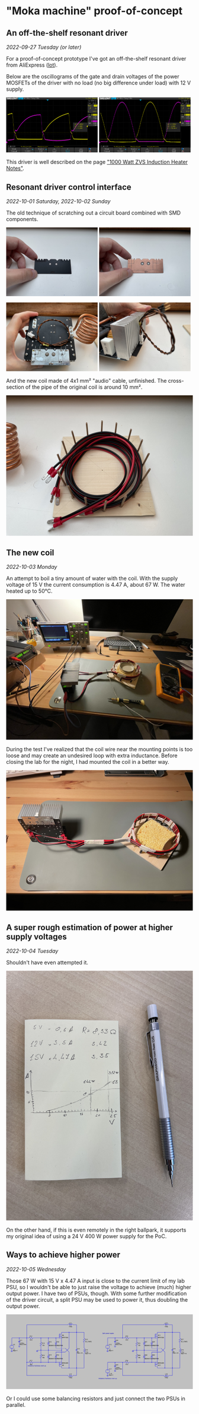 # "Moka machine" proof-of-concept

## An off-the-shelf resonant driver

_2022-09-27 Tuesday (or later)_

For a proof-of-concept prototype I've got an off-the-shelf resonant driver from AliExpress ([lot](https://www.aliexpress.com/item/33010919113.html)).

Below are the oscillograms of the gate and drain voltages of the power MOSFETs of the driver with no load (no big difference under load) with 12 V supply.

<p width="100%">
<img width="49%" alt="Resonant driver gate voltages" src="images/001%20Resonant driver%20gate%20voltage.png">
<img width="49%" alt="Resonant driver drain voltages" src="images/002%20Resonant driver%20drain%20voltage.png">
</p>

This driver is well described on the page ["1000 Watt ZVS Induction Heater Notes"](https://spaco.org/Blacksmithing/ZVSInductionHeater/1000WattZVSInductionHeaterNotes.htm).

## Resonant driver control interface

_2022-10-01 Saturday, 2022-10-02 Sunday_

The old technique of scratching out a circuit board combined with SMD components.

<p width="100%">
<img width="49%" alt="Control attachment back" src="images/003%20IMG_4103.jpeg">
<img width="49%" alt="Control attachment front" src="images/004%20IMG_4104.jpeg">
</p>

<p width="100%">
<img width="49%" alt="Control attachment installed" src="images/005%20IMG_4105.jpeg">
<img width="49%" alt="Control attachment connector" src="images/006%20IMG_4106.jpeg">
</p>

And the new coil made of 4x1 mm² "audio" cable, unfinished. The cross-section of the pipe of the original coil is around 10 mm².

![The new coil, unfinished](images/007%20IMG_4107.jpeg)

## The new coil

_2022-10-03 Monday_

An attempt to boil a tiny amount of water with the coil. With the supply voltage of 15 V the current consumption is 4.47 A, about 67 W. The water heated up to 50℃.

![The new coil test](images/008%20IMG_4108.jpeg)

During the test I've realized that the coil wire near the mounting points is too loose and may create an undesired loop with extra inductance. Before closing the lab for the night, I had mounted the coil in a better way.

![A better way to mount the coil](images/009%20IMG_4109.jpeg)

## A super rough estimation of power at higher supply voltages

_2022-10-04 Tuesday_

Shouldn't have even attempted it.

![A super rough estimation of power at higher supply voltages](images/010%20IMG_4112.jpeg)

On the other hand, if this is even remotely in the right ballpark, it supports my original idea of using a 24 V 400 W power supply for the PoC.

## Ways to achieve higher power

_2022-10-05 Wednesday_

Those 67 W with 15 V x 4.47 A input is close to the current limit of my lab PSU, so I wouldn't be able to just raise the voltage to achieve (much) higher output power. I have two of PSUs, though. With some further modification of the driver circuit, a split PSU may be used to power it, thus doubling the output power.

![Resonant driver Split PSU](images/011%20Resonant%20driver%20split%20PSU.png)

Or I could use some balancing resistors and just connect the two PSUs in parallel.
